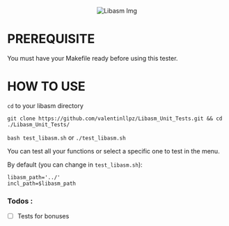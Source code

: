 <p align="center">
  <img src="https://user-images.githubusercontent.com/54294833/83541707-497e1380-a4fa-11ea-82ed-a974dd96a910.png"
       title="Libasm Img">
</p>

# PREREQUISITE

You must have your Makefile ready before using this tester.

# HOW TO USE

`cd` to your libasm directory

`git clone https://github.com/valentinllpz/Libasm_Unit_Tests.git && cd ./Libasm_Unit_Tests/`

`bash test_libasm.sh` or `./test_libasm.sh`

You can test all your functions or select a specific one to test in the menu.

By default (you can change in `test_libasm.sh`):
```
libasm_path='../'
incl_path=$libasm_path
```

### Todos :
- [ ] Tests for bonuses
